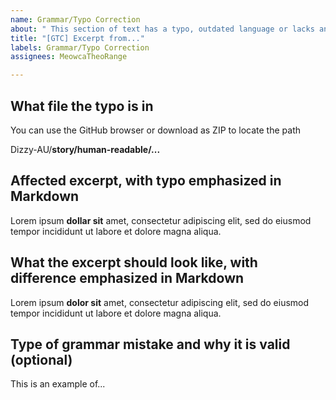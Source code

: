 ```yaml
---
name: Grammar/Typo Correction
about: " This section of text has a typo, outdated language or lacks an Oxford comma."
title: "[GTC] Excerpt from..."
labels: Grammar/Typo Correction
assignees: MeowcaTheoRange

---
```


## What file the typo is in 
You can use the GitHub browser or download as ZIP to locate the path

Dizzy-AU/**story/human-readable/...**

## Affected excerpt, with typo emphasized in Markdown

Lorem ipsum **dollar sit** amet, consectetur adipiscing elit, sed do eiusmod tempor incididunt ut labore et dolore magna aliqua.

## What the excerpt should look like, with difference emphasized in Markdown

Lorem ipsum **dolor sit** amet, consectetur adipiscing elit, sed do eiusmod tempor incididunt ut labore et dolore magna aliqua.

## Type of grammar mistake and why it is valid (optional)

This is an example of...
